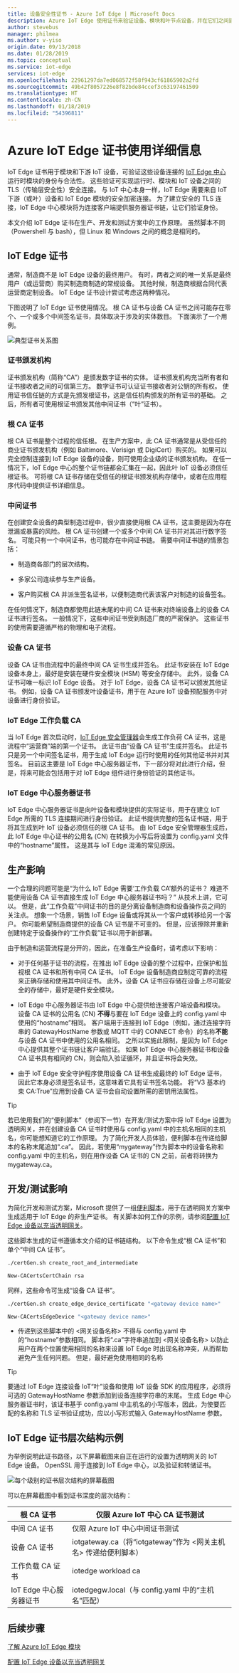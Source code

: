 ```yaml
---
title: 设备安全性证书 - Azure IoT Edge | Microsoft Docs
description: Azure IoT Edge 使用证书来验证设备、模块和叶节点设备，并在它们之间建立安全连接。
author: stevebus
manager: philmea
ms.author: v-yiso
origin.date: 09/13/2018
ms.date: 01/28/2019
ms.topic: conceptual
ms.service: iot-edge
services: iot-edge
ms.openlocfilehash: 22961297da7ed068572f58f943cf61865902a2fd
ms.sourcegitcommit: 49b42f8057226e8f82bde84ccef3c63197461509
ms.translationtype: HT
ms.contentlocale: zh-CN
ms.lasthandoff: 01/18/2019
ms.locfileid: "54396811"
---
```

# <a name="azure-iot-edge-certificate-usage-detail"></a>Azure IoT Edge 证书使用详细信息

IoT Edge 证书用于模块和下游 IoT 设备，可验证这些设备连接的 [IoT Edge 中心](iot-edge-runtime.md#iot-edge-hub)运行时模块的身份与合法性。 这些验证可实现运行时、模块和 IoT 设备之间的 TLS（传输层安全性）安全连接。 与 IoT 中心本身一样，IoT Edge 需要来自 IoT 下游（或叶）设备和 IoT Edge 模块的安全加密连接。 为了建立安全的 TLS 连接，IoT Edge 中心模块将为连接客户端提供服务器证书链，让它们验证身份。

本文介绍 IoT Edge 证书在生产、开发和测试方案中的工作原理。 虽然脚本不同（Powershell 与 bash），但 Linux 和 Windows 之间的概念是相同的。

## <a name="iot-edge-certificates"></a>IoT Edge 证书

通常，制造商不是 IoT Edge 设备的最终用户。 有时，两者之间的唯一关系是最终用户（或运营商）购买制造商制造的常规设备。 其他时候，制造商根据合同代表运营商定制设备。 IoT Edge 证书设计尝试考虑这两种情况。

下图说明了 IoT Edge 证书使用情况。 根 CA 证书与设备 CA 证书之间可能存在零个、一个或多个中间签名证书，具体取决于涉及的实体数目。 下面演示了一个用例。

![典型证书关系图](./media/iot-edge-certs/edgeCerts-general.png)

### <a name="certificate-authority"></a>证书颁发机构

证书颁发机构（简称“CA”）是颁发数字证书的实体。 证书颁发机构充当所有者和证书接收者之间的可信第三方。 数字证书可认证证书接收者对公钥的所有权。 使用证书信任链的方式是先颁发根证书，这是信任机构颁发的所有证书的基础。 之后，所有者可使用根证书颁发其他中间证书（“叶”证书）。

### <a name="root-ca-certificate"></a>根 CA 证书

根 CA 证书是整个过程的信任根。 在生产方案中，此 CA 证书通常是从受信任的商业证书颁发机构（例如 Baltimore、Verisign 或 DigiCert）购买的。 如果可以完全控制连接到 IoT Edge 设备的设备，则可使用企业级的证书颁发机构。 在任一情况下，IoT Edge 中心的整个证书链都会汇集在一起，因此叶 IoT 设备必须信任根证书。 可将根 CA 证书存储在受信任的根证书颁发机构存储中，或者在应用程序代码中提供证书详细信息。

### <a name="intermediate-certificates"></a>中间证书

在创建安全设备的典型制造过程中，很少直接使用根 CA 证书，这主要是因为存在泄漏或暴露的风险。 根 CA 证书创建一个或多个中间 CA 证书并对其进行数字签名。 可能只有一个中间证书，也可能存在中间证书链。 需要中间证书链的情景包括：

* 制造商各部门的层次结构。

* 多家公司连续参与生产设备。

* 客户购买根 CA 并派生签名证书，以便制造商代表该客户对制造的设备签名。

在任何情况下，制造商都使用此链末尾的中间 CA 证书来对终端设备上的设备 CA 证书进行签名。 一般情况下，这些中间证书受到制造厂商的严密保护。 这些证书的使用需要遵循严格的物理和电子流程。

### <a name="device-ca-certificate"></a>设备 CA 证书

设备 CA 证书由流程中的最终中间 CA 证书生成并签名。 此证书安装在 IoT Edge 设备本身上，最好是安装在硬件安全模块 (HSM) 等安全存储中。 此外，设备 CA 证书可唯一标识 IoT Edge 设备。 对于 IoT Edge，设备 CA 证书可以颁发其他证书。 例如，设备 CA 证书颁发叶设备证书，用于在 Azure IoT 设备预配服务中对设备进行身份验证。

### <a name="iot-edge-workload-ca"></a>IoT Edge 工作负载 CA

当 IoT Edge 首次启动时，[IoT Edge 安全管理器](iot-edge-security-manager.md)会生成工作负荷 CA 证书，这是流程中“运营商”端的第一个证书。 此证书由“设备 CA 证书”生成并签名。 此证书只是另一个中间签名证书，用于生成 IoT Edge 运行时使用的任何其他证书并对其签名。 目前这主要是 IoT Edge 中心服务器证书，下一部分将对此进行介绍，但是，将来可能会包括用于对 IoT Edge 组件进行身份验证的其他证书。

### <a name="iot-edge-hub-server-certificate"></a>IoT Edge 中心服务器证书

IoT Edge 中心服务器证书是向叶设备和模块提供的实际证书，用于在建立 IoT Edge 所需的 TLS 连接期间进行身份验证。 此证书提供完整的签名证书链，用于将其生成到叶 IoT 设备必须信任的根 CA 证书。 由 IoT Edge 安全管理器生成后，此 IoT Edge 中心证书的公用名 (CN) 在转换为小写后将设置为 config.yaml 文件中的“hostname”属性。 这是其与 IoT Edge 混淆的常见原因。

## <a name="production-implications"></a>生产影响

一个合理的问题可能是“为什么 IoT Edge 需要‘工作负载 CA’额外的证书？ 难道不能使用设备 CA 证书直接生成 IoT Edge 中心服务器证书吗？” 从技术上讲，它可以。 但是，此“工作负载”中间证书的目的是分离设备制造商和设备操作员之间的关注点。 想象一个场景，销售 IoT Edge 设备或将其从一个客户或转移给另一个客户。 你可能希望制造商提供的设备 CA 证书是不可变的。 但是，应该擦除并重新创建特定于设备操作的“工作负载”证书以用于新部署。

由于制造和运营流程是分开的，因此，在准备生产设备时，请考虑以下影响：

* 对于任何基于证书的流程，在推出 IoT Edge 设备的整个过程中，应保护和监视根 CA 证书和所有中间 CA 证书。 IoT Edge 设备制造商应制定可靠的流程来正确存储和使用其中间证书。 此外，设备 CA 证书应存储在设备上尽可能安全的存储中，最好是硬件安全模块。

* IoT Edge 中心服务器证书由 IoT Edge 中心提供给连接客户端设备和模块。 设备 CA 证书的公用名 (CN) **不得**与要在 IoT Edge 设备上的 config.yaml 中使用的“hostname”相同。 客户端用于连接到 IoT Edge（例如，通过连接字符串的 GatewayHostName 参数或 MQTT 中的 CONNECT 命令）的名称**不能**与设备 CA 证书中使用的公用名相同。 之所以实施此限制，是因为 IoT Edge 中心提供其整个证书链让客户端验证。 如果 IoT Edge 中心服务器证书和设备 CA 证书具有相同的 CN，则会陷入验证循环，并且证书将会失效。

* 由于 IoT Edge 安全守护程序使用设备 CA 证书生成最终的 IoT Edge 证书，因此它本身必须是签名证书，这意味着它具有证书签名功能。 将“V3 基本约束 CA:True”应用到设备 CA 证书会自动设置所需的密钥用法属性。

>[!Tip]
> 若已使用我们的“便利脚本”（参阅下一节）在开发/测试方案中将 IoT Edge 设置为透明网关，并在创建设备 CA 证书时使用与 config.yaml 中的主机名相同的主机名，你可能想知道它的工作原理。 为了简化开发人员体验，便利脚本在传递给脚本的名称末尾追加“.ca”。 因此，若使用“mygateway”作为脚本中的设备名称和 config.yaml 中的主机名，则在用作设备 CA 证书的 CN 之前，前者将转换为 mygateway.ca。

## <a name="devtest-implications"></a>开发/测试影响

为简化开发和测试方案，Microsoft 提供了一组[便利脚本](https://github.com/Azure/azure-iot-sdk-c/tree/master/tools/CACertificates)，用于在透明网关方案中生成适用于 IoT Edge 的非生产证书。 有关脚本如何工作的示例，请参阅[配置 IoT Edge 设备以充当透明网关](how-to-create-transparent-gateway.md)。

这些脚本生成的证书遵循本文介绍的证书链结构。 以下命令生成“根 CA 证书”和单个“中间 CA 证书”。

```bash
./certGen.sh create_root_and_intermediate 
```

```Powershell
New-CACertsCertChain rsa 
```

同样，这些命令可生成“设备 CA 证书”。

```bash
./certGen.sh create_edge_device_certificate "<gateway device name>"
```

```Powershell
New-CACertsEdgeDevice "<gateway device name>"
```

* 传递到这些脚本中的 \<网关设备名称\> 不得与 config.yaml 中的“hostname”参数相同。 脚本将“.ca”字符串追加到 \<网关设备名称\> 以防止用户在两个位置使用相同的名称来设置 IoT Edge 时出现名称冲突，从而帮助避免产生任何问题。 但是，最好避免使用相同的名称

>[!Tip]
> 要通过 IoT Edge 连接设备 IoT“叶”设备和使用 IoT 设备 SDK 的应用程序，必须将可选的 GatewayHostName 参数添加到设备连接字符串的末尾。 生成 Edge 中心服务器证书时，该证书基于 config.yaml 中主机名的小写版本，因此，为使要匹配的名称和 TLS 证书验证成功，应以小写形式输入 GatewayHostName 参数。

## <a name="example-of-iot-edge-certificate-hierarchy"></a>IoT Edge 证书层次结构示例

为举例说明此证书路径，以下屏幕截图来自正在运行的设置为透明网关的 IoT Edge 设备。 OpenSSL 用于连接到 IoT Edge 中心，以及验证和转储证书。

![每个级别的证书层次结构的屏幕截图](./media/iot-edge-certs/iotedge-cert-chain.png)

可以在屏幕截图中看到证书深度的层次结构：

| 根 CA 证书         | 仅限 Azure IoT 中心 CA 证书测试                                                                           |
|-----------------------------|-----------------------------------------------------------------------------------------------------------|
| 中间 CA 证书 | 仅限 Azure IoT 中心中间证书测试                                                                 |
| 设备 CA 证书       | iotgateway.ca（将“iotgateway”作为 <网关主机名> 传递给便利脚本）      |
| 工作负载 CA 证书     | iotedge workload ca                                                                                       |
| IoT Edge 中心服务器证书 | iotedgegw.local（与 config.yaml 中的“主机名”匹配）                                                |

## <a name="next-steps"></a>后续步骤

[了解 Azure IoT Edge 模块](iot-edge-modules.md)

[配置 IoT Edge 设备以充当透明网关](how-to-create-transparent-gateway.md)
